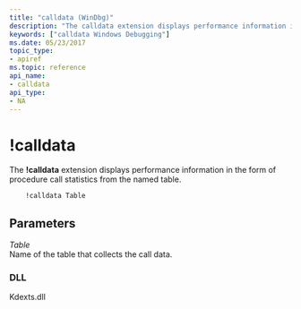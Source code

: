 ```yaml
---
title: "calldata (WinDbg)"
description: "The calldata extension displays performance information in the form of procedure call statistics from the named table."
keywords: ["calldata Windows Debugging"]
ms.date: 05/23/2017
topic_type:
- apiref
ms.topic: reference
api_name:
- calldata
api_type:
- NA
---
```


# !calldata


The **!calldata** extension displays performance information in the form of procedure call statistics from the named table.

```dbgsyntax
    !calldata Table 
```

## <span id="ddk__calldata_dbg"></span><span id="DDK__CALLDATA_DBG"></span>Parameters


<span id="_______Table______"></span><span id="_______table______"></span><span id="_______TABLE______"></span> *Table*   
Name of the table that collects the call data.

### DLL

Kdexts.dll

 

 

 






